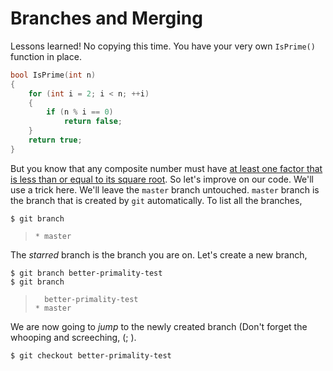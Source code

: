 # Branches and Merging
Lessons learned! No copying this time. You have your very own `IsPrime()` function in place.

```c++
bool IsPrime(int n)
{
    for (int i = 2; i < n; ++i)
    {
        if (n % i == 0)
            return false;
    }
    return true;
}
```

But you know that any composite number must have [at least one factor that is less than or equal to its square root](http://stackoverflow.com/q/5811151/1019491). So let's improve on our code. We'll use a trick here. We'll leave the `master` branch untouched. `master` branch is the branch that is created by `git` automatically. To list all the branches,

    $ git branch

> `* master`

The _starred_ branch is the branch you are on. Let's create a new branch,

    $ git branch better-primality-test
    $ git branch

> `  better-primality-test`  
> `* master`

We are now going to _jump_ to the newly created branch (Don't forget the whooping and screeching, (; ).

    $ git checkout better-primality-test